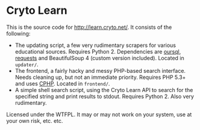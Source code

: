 # Cryto Learn

This is the source code for http://learn.cryto.net/. It consists of the following:

* The updating script, a few very rudimentary scrapers for various educational sources. Requires Python 2. Dependencies are [oursql](http://packages.python.org/oursql/), [requests](http://docs.python-requests.org/en/latest/) and BeautifulSoup 4 (custom version included). Located in `updater/`.
* The frontend, a fairly hacky and messy PHP-based search interface. Needs cleaning up, but not an immediate priority. Requires PHP 5.3+ and uses [CPHP](http://github.com/joepie91/cphp). Located in `frontend/`.
* A simple shell search script, using the Cryto Learn API to search for the specified string and print results to stdout. Requires Python 2. Also very rudimentary.

Licensed under the WTFPL. It may or may not work on your system, use at your own risk, etc. etc.
